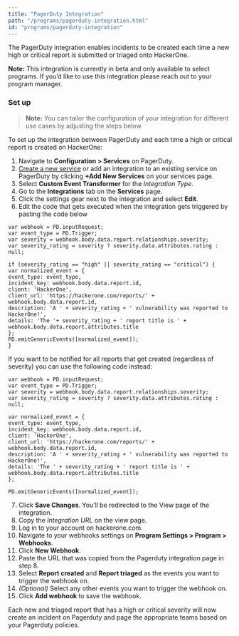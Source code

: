 ```yaml
---
title: "PagerDuty Integration"
path: "/programs/pagerduty-integration.html"
id: "programs/pagerduty-integration"
---
```


<style>
.contents {
  margin-left: 1.45rem;
  margin-right: 1.45rem;
  border-radius: 0.3em;
  width: 60%;
}
</style>

The PagerDuty integration enables incidents to be created each time a new high or critical report is submitted or triaged onto HackerOne.

<div class="betanote" markdown="1">
<b>Note:</b> This integration is currently in beta and only available to select programs. If you’d like to use this integration please reach out to your program manager.
</div>

### Set up

> **Note:** You can tailor the configuration of your integration for different use cases by adjusting the steps below.

To set up the integration between PagerDuty and each time a high or critical report is created on HackerOne:

1. Navigate to **Configuration > Services** on PagerDuty.
2. [Create a new service](https://support.pagerduty.com/docs/services-and-integrations#section-events-api-v2) or add an integration to an existing service on PagerDuty by clicking **+Add New Services** on your services page.
3. Select **Custom Event Transformer** for the *Integration Type*.
4. Go to the **Integrations** tab on the **Services** page.
5. Click the settings gear next to the integration and select **Edit**.
6. Edit the code that gets executed when the integration gets triggered by pasting the code below

`var webhook = PD.inputRequest;`
<br>`var event_type = PD.Trigger;`
<br>`var severity = webhook.body.data.report.relationships.severity;`
<br>`var severity_rating = severity ? severity.data.attributes.rating : null;`

`if (severity_rating == "high" || severity_rating == "critical") {`
  <br> `var normalized_event = {`
    <br>      `event_type: event_type,`
    <br>      `incident_key: webhook.body.data.report.id,`
    <br>      `client: 'HackerOne',`
    <br>      `client_url: 'https://hackerone.com/reports/' + webhook.body.data.report.id,`
    <br>      `description: 'A ' + severity_rating + ' vulnerability was reported to HackerOne!',`
    <br>      `details: 'The '+ severity_rating + ' report title is ' + webhook.body.data.report.attributes.title`
  <br>        `};`
  <br>        `PD.emitGenericEvents([normalized_event]);`
<br>`}`


If you want to be notified for all reports that get created (regardless of severity) you can use the following code instead:

`var webhook = PD.inputRequest;`
<br>`var event_type = PD.Trigger;`
<br>`var severity = webhook.body.data.report.relationships.severity;`
<br>`var severity_rating = severity ? severity.data.attributes.rating : null;`

`var normalized_event = {`
  <br> `event_type: event_type,`
  <br> `incident_key: webhook.body.data.report.id,`
  <br> `client: 'HackerOne',`
  <br> `client_url: 'https://hackerone.com/reports/' + webhook.body.data.report.id,`
  <br> `description: 'A ' + severity_rating + ' vulnerability was reported to HackerOne!',`
  <br> `details: 'The ' + severity_rating + ' report title is ' + webhook.body.data.report.attributes.title`
<br> `};`

`PD.emitGenericEvents([normalized_event]);`

7. Click **Save Changes**. You’ll be redirected to the View page of the integration.
8. Copy the *Integration URL* on the view page.
9. Log in to your account on hackerone.com.
10. Navigate to your webhooks settings on **Program Settings > Program > Webhooks**.
11. Click **New Webhook**.
12. Paste the URL that was copied from the Pagerduty integration page in step 8.
13. Select **Report created** and **Report triaged** as the events you want to trigger the webhook on.
14. *(Optional)* Select any other events you want to trigger the webhook on.
15. Click **Add webhook** to save the webhook.

Each new and triaged report that has a high or critical severity will now create an incident on Pagerduty and page the appropriate teams based on your Pagerduty policies.
